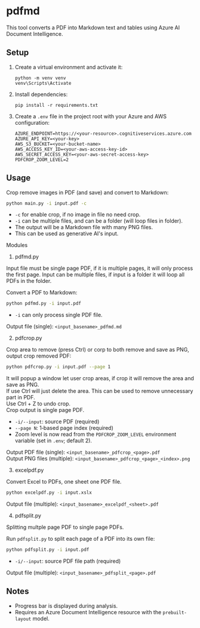 pdfmd
=====

This tool converts a PDF into Markdown text and tables using Azure AI Document Intelligence.


Setup
-----

1. Create a virtual environment and activate it:

   ```
   python -m venv venv
   venv\Scripts\Activate
   ```

2. Install dependencies:

   ```
   pip install -r requirements.txt
   ```

3. Create a `.env` file in the project root with your Azure and AWS configuration:

   ```dotenv
   AZURE_ENDPOINT=https://<your-resource>.cognitiveservices.azure.com
   AZURE_API_KEY=<your-key>
   AWS_S3_BUCKET=<your-bucket-name>
   AWS_ACCESS_KEY_ID=<your-aws-access-key-id>
   AWS_SECRET_ACCESS_KEY=<your-aws-secret-access-key>
   PDFCROP_ZOOM_LEVEL=2
   ```


Usage
-----

Crop remove images in PDF (and save) and convert to Markdown:  

```bash
python main.py -i input.pdf -c
```

- `-c` for enable crop, if no image in file no need crop.  
- `-i` can be multiple files, and can be a folder (will loop files in folder).  
- The output will be a Markdown file with many PNG files.  
- This can be used as generative AI's input.  

Modules

1. pdfmd.py  

Input file must be single page PDF, if it is multiple pages, it will only process the first page.
Input can be multiple files, if input is a folder it will loop all PDFs in the folder.  

Convert a PDF to Markdown:

```bash
python pdfmd.py -i input.pdf
```

- `-i` can only process single PDF file.  

Output file (single): `<input_basename>_pdfmd.md`  

2. pdfcrop.py  

Crop area to remove (press Ctrl) or corp to both remove and save as PNG, output crop removed PDF:  

```bash
python pdfcrop.py -i input.pdf --page 1
```

It will popup a window let user crop areas, if crop it will remove the area and save as PNG.  
If use Ctrl will just delete the area. This can be used to remove unnecessary part in PDF.  
Use Ctrl + Z to undo crop.  
Crop output is single page PDF.  

- `-i/--input`: source PDF (required)  
- `--page N`: 1‑based page index (required)  
- Zoom level is now read from the `PDFCROP_ZOOM_LEVEL` environment variable (set in `.env`; default 2).  

Output PDF file (single): `<input_basename>_pdfcrop_<page>.pdf`  
Output PNG files (multiple): `<input_basename>_pdfcrop_<page>_<index>.png`  

3. excelpdf.py  

Convert Excel to PDFs, one sheet one PDF file.  

```bash
python excelpdf.py -i input.xslx
```

Output file (multiple): `<input_basename>_excelpdf_<sheet>.pdf`  

4. pdfsplit.py

Splitting multple page PDF to single page PDFs.  

Run `pdfsplit.py` to split each page of a PDF into its own file:
```bash
python pdfsplit.py -i input.pdf
```

- `-i/--input`: source PDF file path (required)

Output file (multiple): `<input_basename>_pdfsplit_<page>.pdf`  


Notes
-----

- Progress bar is displayed during analysis.
- Requires an Azure Document Intelligence resource with the `prebuilt-layout` model.
